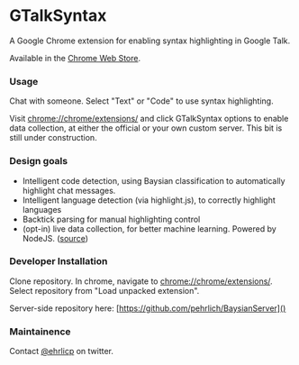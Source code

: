 # GTalkSyntax

A Google Chrome extension for enabling syntax highlighting in Google Talk.

Available in the [Chrome Web Store](https://chrome.google.com/webstore/detail/gtalksyntax/okpdnaeoefggpaccmolhoaiffmmdoool).

### Usage
Chat with someone.  Select "Text" or "Code" to use syntax highlighting.

Visit [chrome://chrome/extensions/]() and click GTalkSyntax options to enable data collection, at either the official or your own custom server.  This bit is still under construction.


### Design goals 
* Intelligent code detection, using Baysian classification to automatically highlight chat messages.
* Intelligent language detection (via highlight.js), to correctly highlight languages
* Backtick parsing for manual highlighting control
* (opt-in) live data collection, for better machine learning.  Powered by NodeJS. ([source](https://github.com/pehrlich/BaysianServer))


### Developer Installation
Clone repository.  In chrome, navigate to [chrome://chrome/extensions/]().  Select repository from "Load unpacked extension".

Server-side repository here:
[https://github.com/pehrlich/BaysianServer]()

### Maintainence
Contact [@ehrlicp](twitter.com/ehrlicp) on twitter.
